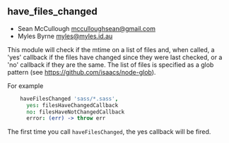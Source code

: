 have_files_changed
----------------

* Sean McCullough <mcculloughsean@gmail.com>
* Myles Byrne <myles@myles.id.au>

This module will check if the mtime on a list of files and, when called, a
'yes' callback if the files have changed since they were last checked, or a
'no' callback if they are the same. The list of files is specified as a glob
pattern (see https://github.com/isaacs/node-glob).

For example

````coffeescript
    haveFilesChanged 'sass/*.sass',
      yes: filesHaveChangedCallback
      no: filesHaveNotChangedCallback
      error: (err) -> throw err
````

The first time you call `haveFilesChanged`, the yes callback will be fired.

